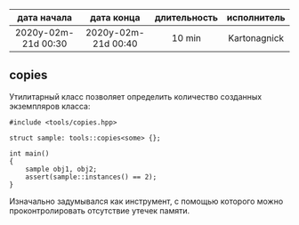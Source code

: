 
| дата начала         |   дата конца        | длительность  | исполнитель  |
|:-------------------:|:-------------------:|:-------------:|:------------:|
| 2020y-02m-21d 00:30 | 2020y-02m-21d 00:40 | 10 min        | Kartonagnick |

copies
------

Утилитарный класс позволяет определить количество созданных экземпляров класса:  

```
#include <tools/copies.hpp>

struct sample: tools::copies<some> {};

int main()
{
    sample obj1, obj2;
    assert(sample::instances() == 2);
}
```

Изначально задумывался как инструмент, 
с помощью которого можно проконтролировать отсутствие утечек памяти.  

